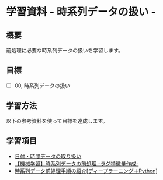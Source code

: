 # 学習資料 - 時系列データの扱い - 
## 概要
前処理に必要な時系列データの扱いを学習します。

## 目標
- [ ] 00, 時系列データの扱い

## 学習方法
以下の参考資料を使って目標を達成します。

## 学習項目
- [日付・時間データの取り扱い](https://uribo.github.io/practical-ds/02/date-and-time.html)
- [【機械学習】時系列データの前処理 -ラグ特徴量作成-](https://cpp-learning.com/preprocess-time-series/) 
- [時系列データ前処理手順の紹介[ディープラーニング＋Python]](https://sinyblog.com/deaplearning/preprocessing_002/)
